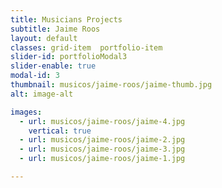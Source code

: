 ```yaml
---
title: Musicians Projects  
subtitle: Jaime Roos
layout: default
classes: grid-item  portfolio-item
slider-id: portfolioModal3
slider-enable: true
modal-id: 3
thumbnail: musicos/jaime-roos/jaime-thumb.jpg
alt: image-alt

images:
  - url: musicos/jaime-roos/jaime-4.jpg
    vertical: true
  - url: musicos/jaime-roos/jaime-2.jpg
  - url: musicos/jaime-roos/jaime-3.jpg
  - url: musicos/jaime-roos/jaime-1.jpg

---
```

